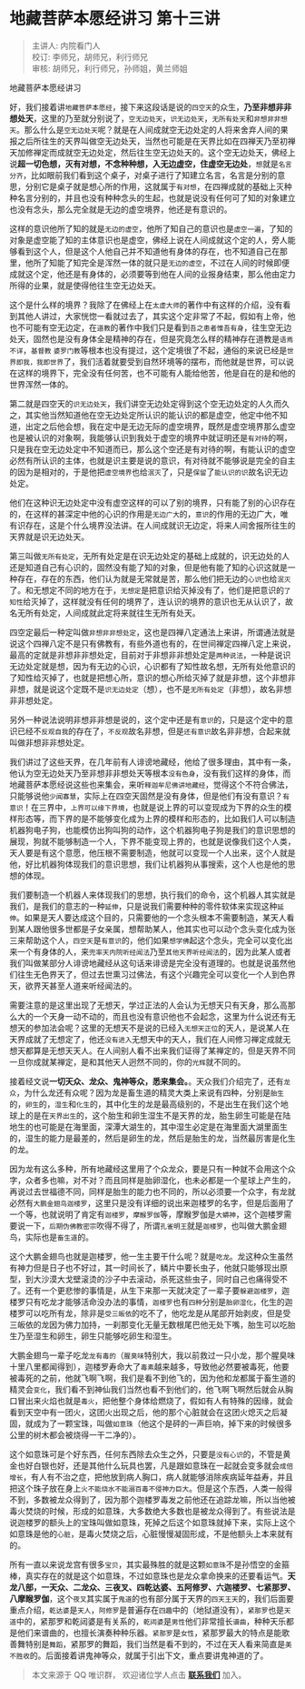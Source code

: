 # 地藏菩萨本愿经讲习 第十三讲

> 主讲人: 内院看门人 <br />
> 校订: 李师兄，胡师兄，利行师兄 <br />
> 审核: 胡师兄，利行师兄，孙师姐，黄兰师姐 <br />

地藏菩萨本愿经讲习

好，我们接着讲`地藏菩萨本愿经`，接下来这段话是说的`四空天`的众生，**乃至非想非非想处天**，这里的乃至就分别说了，`空无边处天`，`识无边处天`，`无所有处天`和`非想非非想天`。那么什么是`空无边处天`呢？就是在人间成就空无边处定的人将来舍弃人间的果报之后所往生的天界叫做空无边处天，当然也可能是在天界比如在四禅天乃至初禅天加修禅定而成就空无边处定，然后往生空无边处天的。这个空无边处天，佛经上说**超一切色想，灭有对想，不念种种想，入无边虚空，住虚空无边处**，`想`就是`名言分齐`，比如眼前我们看到这个桌子，对桌子进行了知建立名言，名言是分别的意思，分别它是桌子就是想心所的作用，这就属于`有对想`，在四禅成就的基础上灭种种名言分别的，并且也没有种种念头的生起，也就是说没有任何可了知的对象建立也没有念头，那么完全就是无边的虚空境界，他还是有意识的。

这样的意识他所了知的就是`无边的虚空`，他所了知自己的意识也是`虚空一遍`，了知的对象是虚空能了知的主体意识也是虚空，佛经上说在人间成就这个定的人，旁人能够看到这个人，但是这个人他自己并不知道他有身体的存在，也不知道自己在那里，他所了知能了知完全是浑然一体的就只是`无边的虚空`，不过在人间的时候即便成就这个定，他还是有身体的，必须要等到他在人间的业报身结束，那么他由定力所得的业果，就是使得他往生空无边处天。

这个是什么样的境界？我除了在佛经上在`太虚大师`的著作中有这样的介绍，没有看到其他人讲过，大家恍惚一看就过去了，其实这个定非常了不起，假如有上帝，他也不可能有空无边定，在`道教`的著作中我们只是看到`吾之患者惟吾有身`，往生空无边处天，固然也是没有身体全是精神的存在，但是究竟怎么样的精神存在道教是`语焉不详`，`基督教` `婆罗门教`等根本也没有提过，这个定境很了不起，通俗的来说已经是`世界即我，我即世界`了，我们活着就要受到自然环境等的摆布，而他就是世界，可以说在这样的境界下，完全没有任何苦，也不可能有人能给他苦，他是自在的是和他的世界浑然一体的。

第二就是四空天的`识无边处天`，我们讲空无边处定得到这个空无边处定的人久而久之，其实他当然知道他在空无边处定所认识的能认识的都是虚空，他定中他不知道，出定之后他会想，我在定中是无边无际的虚空境界，既然是虚空境界那么虚空也是被认识的对象啊，我能够认识到我处于虚空的境界中就证明还是`有对待`的啊，只是我在空无边处定中不知道而已，那么这个空还是有对待的啊，有能认识的虚空必然有所认识的主体，也就是识主要是说的意识，有对待就不能够说是完全的自主的因为是相对的，于是他把`虚空境界`也给`泯灭`了，只是`保留`了`能认识的识`故名识无边处定。

他们在这种识无边处定中没有虚空这样的可以了别的境界，只有能了别的心识存在的，在这样的甚深定中他的心识的作用是`无边广大`的，`意识`的作用的无边广大，唯有识存在，这是个什么境界没法讲。在人间成就识无边定，将来人间舍报所往生的天界就是识无边处天。

第三叫做`无所有处定`，无所有处定是在识无边处定的基础上成就的，识无边处的人还是知道自己有心识的，固然没有能了知的对象，但是他有能了知的心识这就是一种存在，存在的东西，他们认为就是无常就是苦，那么他们把无边的`心识`也给`泯灭`了。和无想定不同的地方在于，`无想定`是把意识给灭掉没有了，他们是把意识的`了知性`给灭掉了，这样就没有任何的境界了，连认识的境界的意识也无从认识了，故名无所有处定，人间成就此定将来就往生无所有处天。

四空定最后一种定叫做`非想非非想处定`，这也是四禅八定通法上来讲，所谓通法就是说这个四禅八定不是只有佛教有，有些外道也有的，在世间禅定四禅八定上来说，最高的定就是非想非非想处定，目前对于非想非非想处定是`两种说法`，一种是说识无边处定就是想，因为有无边的心识，心识都有了知性故名想，无所有处他意识的了知性给灭掉了，也就是把想心所，意识的想心所给灭掉了就是非想，这个非想非非想，就是说这个定既不是`识无边处定`（想），也不是`无所有处定`（非想），故名非想非非想处定。

另外一种说法说明非想非非想是说的，这个定中还是有`意识`的，只是这个定中的意识已经不`反观自我`的存在了，`不反观`故名非想，但是`还有意识`故名非非想，合起来就叫做非想非非想处定。

我们讲过了这些天界，在几年前有人诽谤地藏经，他给了很多理由，其中有一条，他认为空无边处天乃至非想非非想处天等根本`没有色身`，没有我们这样的身体，而地藏菩萨本愿经说这些也来集会，来听`释迦牟尼佛讲地藏经`，觉得这个不符合佛法，只能够说他`少闻寡慧`，实际上在四空天固然是没有身体，但是他们有没有意识？`有意识`！在三界中，`上界可以缘下界境`，也就是说上界的可以变现成为下界的众生的模样形态等，而下界的是不能够变化成为上界的模样和形态的，比如我们人可以制造机器狗电子狗，也能模仿出狗叫狗的动作，这个机器狗电子狗是我们的意识思想的展现，狗就不能够制造一个人，下界不能变现上界的，也就是说像我们这个人类，天人要是有这个意愿，他压根不需要制造，他就可以变现一个人出来，这个人就是他，好比机器狗体现我们的意识思想，我们让机器狗从事搜索，这个人也是他的思想的体现。

我们要制造一个机器人来体现我们的思想，执行我们的命令，这个机器人其实就是我们，是我们的意志的一种`延伸`，只是说我们需要种种的零件软体来实现这种`延伸`。如果是天人要达成这个目的，只需要他的一个念头根本不需要制造，某天人看到某人跟他很多世都是子女亲属，想帮助某人，他其实也可以动个念头变化成为张三来帮助这个人，`四空天`是`有意识`的，他们如果`想学佛`起这个念头，完全可以变化出来一个有身体的人，来`兜率天内院听经闻法`乃至`其他天界听经闻法`的，因为此某人或者我们叫做某部分人诽谤地藏经从这句话来诽谤是完全没有道理的。也就是说虽然他们往生无色界天了，但过去世熏习过佛法，有这个兴趣完全可以变化一个人到色界天，欲界天甚至人道来听经闻法的。

需要注意的是这里出现了无想天，学过正法的人会认为无想天只有天身，那么高那么大的一个天身一动不动的，而且也没有意识他也不会起念，这里为什么说还有无想天的参加法会呢？这里的无想天不是说的已经入`无想天正位`的天人，是说某人在天界成就了无想定了，他还`没有进入`无想天中的天人，我们在人间修习禅定成就无想天都算是无想天天人。在人间别人看不出来我们证得了某禅定的，但是天界不同一旦你成就某禅定，是和其他天人迥然不同的，你的`光辉`就不同的。

接着经文说**一切天众、龙众、鬼神等众，悉来集会。**。天众我们介绍完了，还有`龙众`，为什么龙还有众呢？因为龙是畜生道的精灵大类上来说有四种，分别是`胎生`的，`卵生`的，`湿生`和`化生`的，其中化生的龙是最高级别的，不是出生在我们这个地球上的是在`天界出生`的，这个胎生和卵生湿生不是天界的龙，胎生卵生可能是在陆地生的也可能是在海里面，深潭大湖生的，其中湿生必定是在海里面大湖里面生的，湿生的能力是最差的，然后是卵生的龙，然后是胎生的龙，当然最厉害是化生的龙。

因为龙有这么多种，所有地藏经这里用了个众龙众，要是只有一种就不会用这个众字，众者多也嘛，对不对？而且同样是胎卵湿化，也未必都是一个星球上产生的，再说过去世福德不同，同样是胎生的能力也不同的，所以必须要一个众字，有龙就必然有`大鹏金翅鸟迦楼罗`，这里只是没有详细的说出来迦楼罗的名字，但是后面用了一个等，也就说明了肯定有`迦楼罗`，`摩睺罗伽`等，摩睺罗伽是`大蟒神`，这个迦楼罗需要说一下，`后期伪佛教密宗`吹得不得了，所谓`孔雀明王`就是`迦楼罗`，也叫做大鹏金翅鸟，实际也是`畜生道`的。

这个大鹏金翅鸟也就是迦楼罗，他一生主要干什么呢？就是`吃龙`。龙这种众生虽然有神力但是日子也不好过，其一时间长了，鳞片中要长虫子，他就只能够现出原型，到大沙漠大戈壁滚烫的沙子中去滚动，杀死这些虫子，同时自己也痛得受不了。还有一个更悲惨的事情是，从生下来那一天就决定了一辈子要`躲避迦楼罗`，迦楼罗只有吃龙才能够活命没办法的事情，`迦楼罗`也有`四种`分别是`胎卵湿化`，化生的迦楼罗可以吃所有龙，除非是`受三皈依`的吃不了，他吃龙是从尾部开始剥皮，但是受三皈依的龙因为佛力加持，一刹那变化无量无数根尾巴他无处下嘴，胎生可以吃胎生乃至湿生和卵生，卵生只能够吃卵生和湿生。

大鹏金翅鸟一辈子吃龙`龙有毒的`（`腥臭味`特别大，我以前救过一只小龙，那个腥臭味十里八里都闻得到），迦楼罗寿命大了`毒素`越来越多，导致他必然要被毒死，他要被毒死的之前，他就飞啊飞啊，我们是看不到他飞的，因为他和龙都属于畜生道的精灵会`变化`，我们看不到神仙我们当然也看不到他们的，他飞啊飞啊然后就会从胸口冒出来火焰也就是`毒火`，把他整个身体给燃烧了，假如有人有特殊的因缘，就会看到天空中有一团火，这团火出现之后，他的那个心脏就会在这团火熄灭之后凝固，就成为了一颗宝珠，叫做`如意珠`（他这个是砰的一声巨响，掉下来的时候很多公里的树木都会被烧得一干二净的）。

这个如意珠可是个好东西，任何东西除去众生之外，只要是`没有心识`的，不管是黄金也好白银也好，还是其他什么玩具也罢，凡是跟如意珠在一起就会变多就会`成倍增长`，有人有不治之症，把他放到病人胸口，病人就能够消除疾病延年益寿，并且把这个珠子放在身上`火不能烧水不能溺百毒不侵神力巨大`。但是这个东西，人类一般得不到，多数被龙众得到了，因为那个迦楼罗毒发之前他还在追踪龙嘛，所以当他被毒火焚烧的时候，形成的如意珠，大多数绝大多数也是被龙众得到了。有些说法是说迦楼罗的额头上的宝珠叫做如意珠，死掉之后这个如意珠就掉下来，实际上这个如意珠是他的`心脏`，是毒火焚烧之后，心脏慢慢凝固形成，不是他额头上本来就有的。

所有一直以来说龙宫有很多`宝贝`，其实最殊胜的就是这颗`如意珠`不是孙悟空的金箍棒，真实存在的就是这个如意珠，不过如意珠也是龙众拿命换来的还要看运气。**天龙八部，一天众、二龙众、三夜叉、四乾达婆、五阿修罗、六迦楼罗、七紧那罗、八摩睺罗伽**，这个`夜叉`其实属于`鬼道`的也有部分属于天界的`四天王天`的，我们后面要重点介绍，`乾达婆`是`天人`，`阿修罗`是普遍存在`四趣`中的（地狱道没有），`紧那罗`也是`天道`中的，紧那罗和乾闼婆是有关系的，`乾闼婆`是`男性`他们非常擅长`谱曲`，种种天乐都是他们来谱曲的，也擅长演奏种种乐器。`紧那罗`是`女性`，紧那罗最大的特点是能歌善舞特别是`舞蹈`，紧那罗的舞蹈，我们当然是看不到的，不过在天人看来简直是`美不胜收`的。后面接着讲鬼神等众，就属于引出下文，重点要讲鬼神道的了。

> 本文来源于 QQ 唯识群， 欢迎诸位学人点击 **[联系我们](https://mp.weixin.qq.com/s/lZCfWjmLjgNR165Tx4_bCQ)** 加入。
